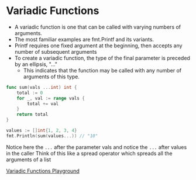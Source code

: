 # Variadic Functions

* A variadic function is one that can be called with varying numbers of arguments. 
* The most familiar examples are fmt.Printf and its variants. 
* Printf requires one fixed argument at the beginning, then accepts any number of subsequent arguments
* To create a variadic function, the type of the final parameter is preceded by an ellipsis, "..." 
    * This indicates that the function may be called with any number of arguments of this type.

```go
func sum(vals ...int) int {
    total := 0
    for _, val := range vals {
        total += val
    }
    return total
}

values := []int{1, 2, 3, 4}
fmt.Println(sum(values...)) // "10"
```

Notice here the `...` after the parameter vals and notice the `...` after values in the caller
Think of this like a spread operator which spreads all the arguments of a list

[Variadic Functions Playground](https://play.golang.org/p/6pAWZDyzLM)